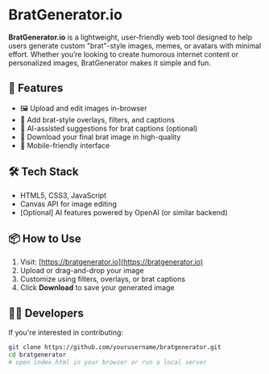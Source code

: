 # BratGenerator.io

**BratGenerator.io** is a lightweight, user-friendly web tool designed to help users generate custom "brat"-style images, memes, or avatars with minimal effort. Whether you’re looking to create humorous internet content or personalized images, BratGenerator makes it simple and fun.

## 🚀 Features

- 🖼️ Upload and edit images in-browser
- 🎨 Add brat-style overlays, filters, and captions
- 🧠 AI-assisted suggestions for brat captions (optional)
- 💾 Download your final brat image in high-quality
- 📱 Mobile-friendly interface

## 🛠️ Tech Stack

- HTML5, CSS3, JavaScript
- Canvas API for image editing
- [Optional] AI features powered by OpenAI (or similar backend)

## 📦 How to Use

1. Visit: [https://bratgenerator.io](https://bratgenerator.io)
2. Upload or drag-and-drop your image
3. Customize using filters, overlays, or brat captions
4. Click **Download** to save your generated image

## 👩‍💻 Developers

If you're interested in contributing:

```bash
git clone https://github.com/yourusername/bratgenerator.git
cd bratgenerator
# open index.html in your browser or run a local server
